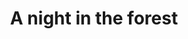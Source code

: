 ---
title: "A night in the forest"
draft: false
slug: "night-in-the-forest"
weight: "4"

thumbnail: [
	"illustrations/illustration_005.jpg"
]

header: {
	h1: "..."
}

block_selected: {
	h2: "...",
	bgcolor: "#5028C7",
	img: [ 
		{class: "gallery-col-12", path: "illustrations/illustration_005.jpg"}
	]
}

block_interested: {
	title: "Interested?\nLet's get in touch!"
}

---